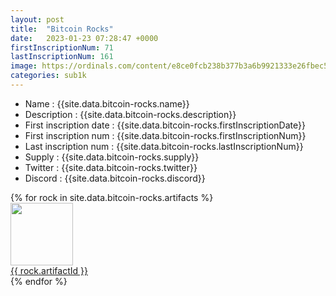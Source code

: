 ```yaml
---
layout: post
title:  "Bitcoin Rocks"
date:   2023-01-23 07:28:47 +0000
firstInscriptionNum: 71
lastInscriptionNum: 161
image: https://ordinals.com/content/e8ce0fcb238b377b3a6b9921333e26fbec5c5724c5bf6e783c3dcc1129794508i0
categories: sub1k
---
```

- Name : {{site.data.bitcoin-rocks.name}}
- Description : {{site.data.bitcoin-rocks.description}}
- First inscription date : {{site.data.bitcoin-rocks.firstInscriptionDate}}
- First inscription num : {{site.data.bitcoin-rocks.firstInscriptionNum}}
- Last inscription num : {{site.data.bitcoin-rocks.lastInscriptionNum}}
- Supply : {{site.data.bitcoin-rocks.supply}}
- Twitter : {{site.data.bitcoin-rocks.twitter}}
- Discord : {{site.data.bitcoin-rocks.discord}}

<div class="grid-container">
    {% for rock in site.data.bitcoin-rocks.artifacts  %}
        <div class="grid-item">
            <img src="https://ordinals.com/content/{{rock.inscriptionId}}" width="100" height="100"/><br>
            <a href="https://ordinals.com/inscription/{{rock.inscriptionId}}" target="_blank">{{ rock.artifactId }}</a>
        </div>
    {% endfor %}
</div>
